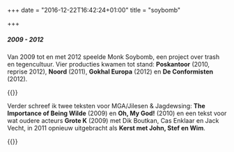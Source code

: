 +++
date = "2016-12-22T16:42:24+01:00"
title = "soybomb"

+++
##### 2009 - 2012
Van 2009 tot en met 2012 speelde Monk Soybomb, een project over trash en tegencultuur. Vier producties kwamen tot stand: **Poskantoor** (2010, reprise 2012), **Noord** (2011), **Gokhal Europa** (2012) en **De Conformisten** (2012).

{{<oggrid-soybomb>}}

Verder schreef ik twee teksten voor MGA/Jilesen &amp; Jagdewsing: **The Importance of Being Wilde** (2009) en **Oh, My God!** (2010) en een tekst voor wat oudere acteurs **Grote K** (2009) met Dik Boutkan, Cas Enklaar en Jack Vecht, in 2011 opnieuw uitgebracht als **Kerst met John, Stef en Wim**.

{{<oggrid-mga>}}
